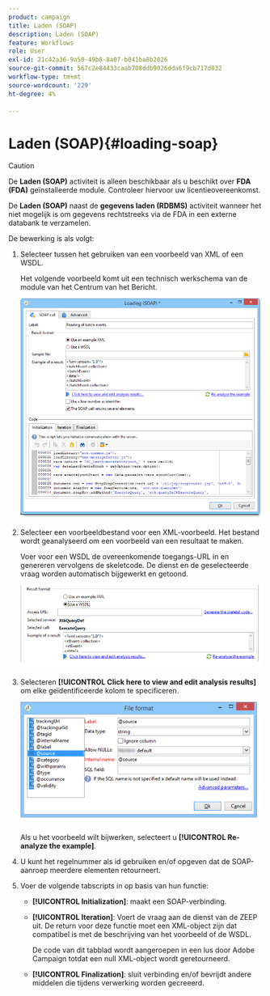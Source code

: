 ```yaml
---
product: campaign
title: Laden (SOAP)
description: Laden (SOAP)
feature: Workflows
role: User
exl-id: 21c42a36-9a50-49b8-8a07-b041ba8b2026
source-git-commit: 567c2e84433caab708ddb9026dda6f9cb717d032
workflow-type: tm+mt
source-wordcount: '229'
ht-degree: 4%

---
```


# Laden (SOAP){#loading-soap}



>[!CAUTION]
>
>De **Laden (SOAP)** activiteit is alleen beschikbaar als u beschikt over **FDA (FDA)** geïnstalleerde module. Controleer hiervoor uw licentieovereenkomst.

De **Laden (SOAP)** naast de **gegevens laden (RDBMS)** activiteit wanneer het niet mogelijk is om gegevens rechtstreeks via de FDA in een externe databank te verzamelen.

De bewerking is als volgt:

1. Selecteer tussen het gebruiken van een voorbeeld van XML of een WSDL.

   Het volgende voorbeeld komt uit een technisch werkschema van de module van het Centrum van het Bericht.

   ![](assets/load_soap_002.png)

1. Selecteer een voorbeeldbestand voor een XML-voorbeeld. Het bestand wordt geanalyseerd om een voorbeeld van een resultaat te maken.

   Voer voor een WSDL de overeenkomende toegangs-URL in en genereren vervolgens de skeletcode. De dienst en de geselecteerde vraag worden automatisch bijgewerkt en getoond.

   ![](assets/soap_load_003.png)

1. Selecteren **[!UICONTROL Click here to view and edit analysis results]** om elke geïdentificeerde kolom te specificeren.

   ![](assets/soap_load_001.png)

   Als u het voorbeeld wilt bijwerken, selecteert u **[!UICONTROL Re-analyze the example]**.

1. U kunt het regelnummer als id gebruiken en/of opgeven dat de SOAP-aanroep meerdere elementen retourneert.
1. Voer de volgende tabscripts in op basis van hun functie:

   * **[!UICONTROL Initialization]**: maakt een SOAP-verbinding.
   * **[!UICONTROL Iteration]**: Voert de vraag aan de dienst van de ZEEP uit. De return voor deze functie moet een XML-object zijn dat compatibel is met de beschrijving van het voorbeeld of de WSDL.

     De code van dit tabblad wordt aangeroepen in een lus door Adobe Campaign totdat een null XML-object wordt geretourneerd.

   * **[!UICONTROL Finalization]**: sluit verbinding en/of bevrijdt andere middelen die tijdens verwerking worden gecreeerd.
